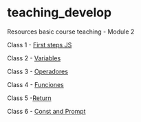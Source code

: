 # teaching_develop

Resources basic course teaching - Module 2

Class 1 - [First steps JS](https://resisted-rainforest-8d9.notion.site/Class_1-Introducci-n-93cf98b0ac3e4867934af13379fb9389)

Class 2 - [Variables](https://resisted-rainforest-8d9.notion.site/Class_2-Variables-df828de16e0541369a7464fb95048d7e)

Class 3 - [Operadores](https://resisted-rainforest-8d9.notion.site/Class_3-Operadores-d96b59e57f7b42a59d38257bae15a991)

Class 4 - [Funciones](https://resisted-rainforest-8d9.notion.site/Class_4-Funciones-1f50c0827ace413b8c2c8e5031f93212)

Class 5 -[Return](https://resisted-rainforest-8d9.notion.site/Class_5-Return-dd83d1e68c7e45a686d7e1adcf843f19)

Class 6 - [Const and Prompt](https://resisted-rainforest-8d9.notion.site/Class-6-Const-y-Prompt-ce0184317e144e9db2ea3c2ef3a96493)